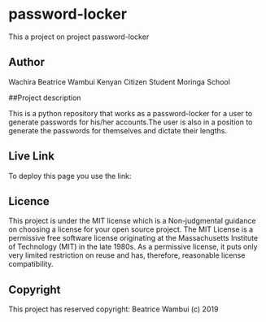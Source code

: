 # password-locker
This a project on project password-locker

## Author
Wachira Beatrice Wambui
Kenyan Citizen
Student Moringa School

##Project description

This is a python repository that works as a password-locker for a user to generate passwords for his/her accounts.The user is also in a position to generate the passwords for themselves and dictate their lengths.

## Live Link
To deploy this page you use the link:

## Licence
This project is under the MIT license which is a Non-judgmental guidance on choosing a license for your open source project. 
The MIT License is a permissive free software license originating at the Massachusetts Institute of Technology (MIT) in the late 1980s. As a permissive license, it puts only very limited restriction on reuse and has, therefore, reasonable license compatibility.

## Copyright
 This project has reserved copyright:
 Beatrice Wambui (c) 2019